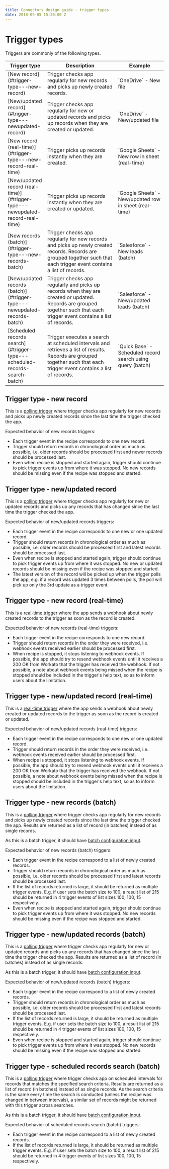 ```yaml
---
title: Connectors design guide - trigger types
date: 2018-09-05 15:30:00 Z
---
```


# Trigger types
Triggers are commonly of the following types.

<table class="unchanged rich-diff-level-one">
  <thead>
    <tr>
        <th width='25%'>Trigger type</th>
        <th>Description</th>
        <th>Example</th>
    </tr>
  </thead>
  <tbody>
    <tr>
        <td>[New record](#trigger-type---new-record)</td>
        <td>Trigger checks app regularly for new records and picks up newly created records.</td>
        <td>`OneDrive` - New file</td>
    </tr>
    <tr>
    	<td>[New/updated record](#trigger-type---newupdated-record)</td>
    	<td>Trigger checks app regularly for new or updated records and picks up records when they are created or updated.</td>
    	<td>`OneDrive` - New/updated file</td>
    </tr>
    <tr>
    	<td>[New record (real-time)](#trigger-type---new-record-real-time)</td>
    	<td>Trigger picks up records instantly when they are created.</td>
    	<td>`Google Sheets` - New row in sheet (real-time)</td>
    </tr>
    <tr>
    	<td>[New/updated record (real-time)](#trigger-type---newupdated-record-real-time)</td>
    	<td>Trigger picks up records instantly when they are created or updated.</td>
    	<td>`Google Sheets` - New/updated row in sheet (real-time)</td>
    </tr>
    <tr>
    	<td>[New records (batch)](#trigger-type---new-records-batch)</td>
    	<td>Trigger checks app regularly for new records and picks up newly created records. Records are grouped together such that each trigger event contains a list of records.</td>
    	<td>`Salesforce` - New leads (batch)</td>
    </tr>
    <tr>
    	<td>[New/updated records (batch)](#trigger-type---newupdated-records-batch)</td>
    	<td>Trigger checks app regularly and picks up records when they are created or updated. Records are grouped together such that each trigger event contains a list of records.</td>
    	<td>`Salesforce` - New/updated leads (batch)</td>
    </tr>
    <tr>
    	<td>[Scheduled records search](#trigger-type---scheduled-records-search-batch)</td>
    	<td>Trigger executes a search at scheduled intervals and retrieves a list of results. Records are grouped together such that each trigger event contains a list of records.</td>
    	<td>`Quick Base` - Scheduled record search using query (batch)</td>
    </tr>
  </tbody>
</table>

## Trigger type - new record
This is a [polling trigger](/recipes/triggers.md#polling-triggers) where trigger checks app regularly for new records and picks up newly created records since the last time the trigger checked the app.

Expected behavior of new records triggers:
- Each trigger event in the recipe corresponds to one new record.
- Trigger should return records in chronological order as much as possible, i.e. older records should be processed first and newer records should be processed last.
- Even when recipe is stopped and started again, trigger should continue to pick trigger events up from where it was stopped. No new records should be missing even if the recipe was stopped and started.

## Trigger type - new/updated record
This is a [polling trigger](/recipes/triggers.md#polling-triggers) where trigger checks app regularly for new or updated records and picks up any records that has changed since the last time the trigger checked the app.

Expected behavior of new/updated records triggers:
- Each trigger event in the recipe corresponds to one new or one updated record.
- Trigger should return records in chronological order as much as possible, i.e. older records should be processed first and latest records should be processed last.
- Even when recipe is stopped and started again, trigger should continue to pick trigger events up from where it was stopped. No new or updated records should be missing even if the recipe was stopped and started.
- The latest version of the record will be picked up when the trigger polls the app, e.g. if a record was updated 3 times between polls, the poll will pick up only the 3rd update as a trigger event.

## Trigger type - new record (real-time)
This is a [real-time trigger](/recipes/triggers.html#real-time-triggers) where the app sends a webhook about newly created records to the trigger as soon as the record is created.

Expected behavior of new records (real-time) triggers:
- Each trigger event in the recipe corresponds to one new record.
- Trigger should return records in the order they were received, i.e. webhook events received earlier should be processed first.
- When recipe is stopped, it stops listening to webhook events. If possible, the app should try to resend webhook events until it receives a 200 OK from Workato that the trigger has received the webhook. If not possible, a note about webhook events being missed when the recipe is stopped should be included in the trigger's help text, so as to inform users about the limitation.

## Trigger type - new/updated record (real-time)
This is a [real-time trigger](/recipes/triggers.html#real-time-triggers) where the app sends a webhook about newly created or updated records to the trigger as soon as the record is created or updated.

Expected behavior of new/updated records (real-time) triggers:
- Each trigger event in the recipe corresponds to one new or one updated record.
- Trigger should return records in the order they were received, i.e. webhook events received earlier should be processed first.
- When recipe is stopped, it stops listening to webhook events. If possible, the app should try to resend webhook events until it receives a 200 OK from Workato that the trigger has received the webhook. If not possible, a note about webhook events being missed when the recipe is stopped should be included in the trigger's help text, so as to inform users about the limitation.

## Trigger type - new records (batch)
This is a [polling trigger](/recipes/triggers.md#polling-triggers) where trigger checks app regularly for new records and picks up newly created records since the last time the trigger checked the app. Results are returned as a list of record (in batches) instead of as single records.

As this is a batch trigger, it should have [batch configuration input](#trigger-input---batch-configuration).

Expected behavior of new records (batch) triggers:
- Each trigger event in the recipe correspond to a list of newly created records.
- Trigger should return records in chronological order as much as possible, i.e. older records should be processed first and latest records should be processed last.
- If the list of records returned is large, it should be returned as multiple trigger events. E.g. if user sets the batch size to 100, a result list of 215 should be returned in 4 trigger events of list sizes 100, 100, 15 respectively.
- Even when recipe is stopped and started again, trigger should continue to pick trigger events up from where it was stopped. No new records should be missing even if the recipe was stopped and started.

## Trigger type - new/updated records (batch)
This is a [polling trigger](/recipes/triggers.md#polling-triggers) where trigger checks app regularly for new or updated records and picks up any records that has changed since the last time the trigger checked the app. Results are returned as a list of record (in batches) instead of as single records.

As this is a batch trigger, it should have [batch configuration input](/developing-connectors/connectors-design-guide/trigger-input.md#trigger-input---batch-configuration).

Expected behavior of new/updated records (batch) triggers:
- Each trigger event in the recipe correspond to a list of newly created records.
- Trigger should return records in chronological order as much as possible, i.e. older records should be processed first and latest records should be processed last.
- If the list of records returned is large, it should be returned as multiple trigger events. E.g. if user sets the batch size to 100, a result list of 215 should be returned in 4 trigger events of list sizes 100, 100, 15 respectively.
- Even when recipe is stopped and started again, trigger should continue to pick trigger events up from where it was stopped. No new records should be missing even if the recipe was stopped and started.

## Trigger type - scheduled records search (batch)
This is a [polling trigger](/recipes/triggers.md#polling-triggers) where trigger checks app on scheduled intervals for records that matches the specified search criteria. Results are returned as a list of record (in batches) instead of as single records. As the search criteria is the same every time the search is conducted (unless the recipe was changed in between intervals), a similar set of records might be returned with this trigger across searches.

As this is a batch trigger, it should have [batch configuration input](/developing-connectors/connectors-design-guide/trigger-input.md#trigger-input---batch-configuration).

Expected behavior of scheduled records search (batch) triggers:
- Each trigger event in the recipe correspond to a list of newly created records.
- If the list of records returned is large, it should be returned as multiple trigger events. E.g. if user sets the batch size to 100, a result list of 215 should be returned in 4 trigger events of list sizes 100, 100, 15 respectively.

